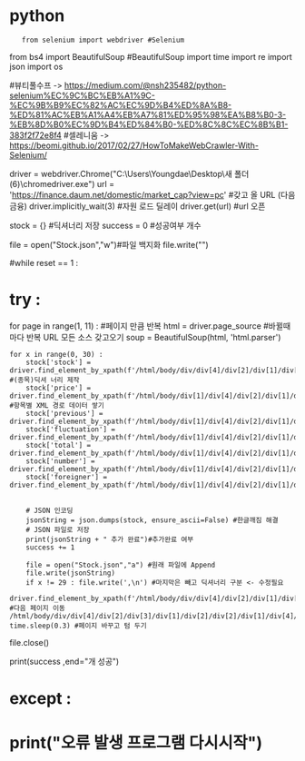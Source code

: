 # python
       from selenium import webdriver #Selenium
from bs4 import BeautifulSoup   #BeautifulSoup
import time
import re
import json
import os

#뷰티풀수프 -> https://medium.com/@nsh235482/python-selenium%EC%9C%BC%EB%A1%9C-%EC%9B%B9%EC%82%AC%EC%9D%B4%ED%8A%B8-%ED%81%AC%EB%A1%A4%EB%A7%81%ED%95%98%EA%B8%B0-3-%EB%8D%B0%EC%9D%B4%ED%84%B0-%ED%8C%8C%EC%8B%B1-383f2f72e8f4
#셀레니움 -> https://beomi.github.io/2017/02/27/HowToMakeWebCrawler-With-Selenium/


driver = webdriver.Chrome("C:\\Users\\Youngdae\\Desktop\\새 폴더 (6)\\chromedriver.exe")
url = 'https://finance.daum.net/domestic/market_cap?view=pc' #갖고 올 URL (다음 금융)
driver.implicitly_wait(3) #자원 로드 딜레이
driver.get(url) #url 오픈

stock = {} #딕셔너리 저장
success = 0 #성공여부 개수

file = open("Stock.json","w")#파일 백지화
file.write("")

#while reset == 1 :
#    try :
for page in range(1, 11) : #페이지 만큼 반복
    html = driver.page_source #바뀔때 마다 반복 URL 모든 소스 갖고오기
    soup = BeautifulSoup(html, 'html.parser')

    for x in range(0, 30) :
        stock['stock'] = driver.find_element_by_xpath(f'/html/body/div/div[4]/div[2]/div[1]/div[2]/div[2]/div/table/tbody/tr[{x+1}]/td[2]/a').text #(종목)딕셔 너리 제작
        stock['price'] = driver.find_element_by_xpath(f'/html/body/div[1]/div[4]/div[2]/div[1]/div[2]/div[2]/div/table/tbody/tr[{x+1}]/td[3]/span').text #항목별 XML 경로 데이터 쌓기
        stock['previous'] = driver.find_element_by_xpath(f'/html/body/div[1]/div[4]/div[2]/div[1]/div[2]/div[2]/div/table/tbody/tr[{x+1}]/td[4]/span').text
        stock['fluctuation'] = driver.find_element_by_xpath(f'/html/body/div[1]/div[4]/div[2]/div[1]/div[2]/div[2]/div/table/tbody/tr[{x+1}]/td[5]/span').text
        stock['total'] = driver.find_element_by_xpath(f'/html/body/div[1]/div[4]/div[2]/div[1]/div[2]/div[2]/div/table/tbody/tr[{x+1}]/td[6]/span').text
        stock['number'] = driver.find_element_by_xpath(f'/html/body/div[1]/div[4]/div[2]/div[1]/div[2]/div[2]/div/table/tbody/tr[{x+1}]/td[7]/span').text
        stock['foreigner'] = driver.find_element_by_xpath(f'/html/body/div[1]/div[4]/div[2]/div[1]/div[2]/div[2]/div/table/tbody/tr[{x+1}]/td[8]/span').text


        # JSON 인코딩
        jsonString = json.dumps(stock, ensure_ascii=False) #한글깨짐 해결
        # JSON 파일로 저장
        print(jsonString + " 추가 완료")#추가완료 여부
        success += 1

        file = open("Stock.json","a") #원래 파일에 Append
        file.write(jsonString)
        if x != 29 : file.write(',\n') #마지막은 빼고 딕셔너리 구분 <- 수정필요

    driver.find_element_by_xpath(f'/html/body/div/div[4]/div[2]/div[1]/div[2]/div[2]/div/div/a[{page}]').click() #다음 페이지 이동 /html/body/div/div[4]/div[2]/div[3]/div[1]/div[2]/div[2]/div[1]/div[4]/div/div[2]/div/div/a[1]
    time.sleep(0.3) #페이지 바꾸고 텀 두기

file.close()

print(success ,end="개 성공")
#    except :
#        print("오류 발생 프로그램 다시시작")
